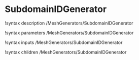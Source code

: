 # SubdomainIDGenerator

!syntax description /MeshGenerators/SubdomainIDGenerator

!syntax parameters /MeshGenerators/SubdomainIDGenerator

!syntax inputs /MeshGenerators/SubdomainIDGenerator

!syntax children /MeshGenerators/SubdomainIDGenerator
